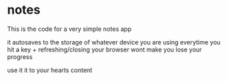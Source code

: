 # notes
This is the code for a very simple notes app

it autosaves to the storage of whatever device you are using everytime you hit a key + refreshing/closing your browser wont make you lose your progress

use it it to your hearts content
